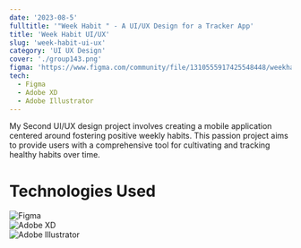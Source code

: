 ```yaml
---
date: '2023-08-5'
fulltitle: '"Week Habit " - A UI/UX Design for a Tracker App'
title: 'Week Habit UI/UX'
slug: 'week-habit-ui-ux'
category: 'UI UX Design'
cover: './group143.png'
figma: 'https://www.figma.com/community/file/1310555917425548448/weekhabit-tracker-app'
tech:
  - Figma
  - Adobe XD
  - Adobe Illustrator
---
```


My Second UI/UX design project involves creating a mobile application centered around fostering positive weekly habits. This passion project aims to provide users with a comprehensive tool for cultivating and tracking healthy habits over time.

# Technologies Used

<div class="container">
  <div class="badge-item">
    <img src="https://img.shields.io/badge/Figma-F24E1E?style=for-the-badge&logo=figma&logoColor=white" alt="Figma" class="badge-image" />
  </div>
  <div class="badge-item">
    <img src="https://img.shields.io/badge/Adobe%20XD-470137?style=for-the-badge&logo=Adobe%20XD&logoColor=#FF61F6" alt="Adobe XD" class="badge-image" />
  </div>
  <div class="badge-item">
    <img src="https://img.shields.io/badge/Adobe%20Illustrator-FF9A00?style=for-the-badge&logo=adobe%20illustrator&logoColor=white" alt="Adobe Illustrator" class="badge-image" />
  </div>
</div>
